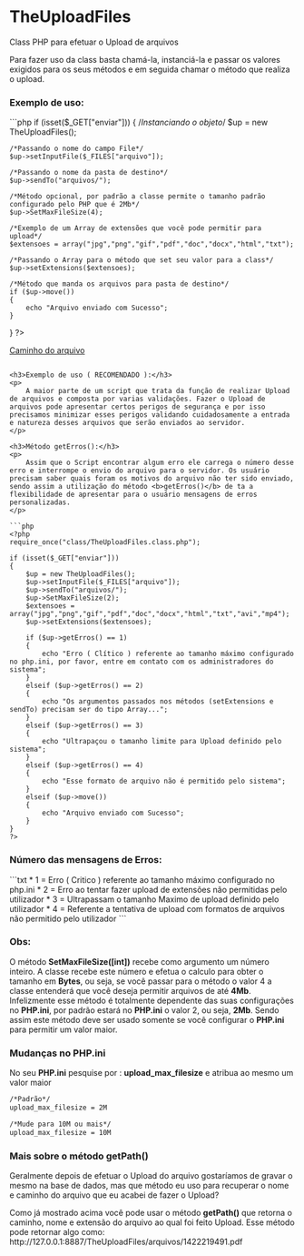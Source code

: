 # TheUploadFiles
Class PHP para efetuar o Upload de arquivos
<p>
	Para fazer uso da class basta chamá-la, instanciá-la e passar os valores exigidos para os seus métodos e em seguida  chamar o método que realiza o upload.
</p>

<h3>Exemplo de uso:</h3>
```php
<?php
require_once("class/TheUploadFiles.class.php");

if (isset($_GET["enviar"]))
{
	/*Instanciando o objeto*/
    $up = new TheUploadFiles(); 

    /*Passando o nome do campo File*/
    $up->setInputFile($_FILES["arquivo"]); 
    
    /*Passando o nome da pasta de destino*/
    $up->sendTo("arquivos/"); 
    
    /*Método opcional, por padrão a classe permite o tamanho padrão configurado pelo PHP que é 2Mb*/
    $up->SetMaxFileSize(4);
    
    /*Exemplo de um Array de extensões que você pode permitir para upload*/
    $extensoes = array("jpg","png","gif","pdf","doc","docx","html","txt"); 

    /*Passando o Array para o método que set seu valor para a class*/
    $up->setExtensions($extensoes);
    
    /*Método que manda os arquivos para pasta de destino*/
    if ($up->move())
    {
        echo "Arquivo enviado com Sucesso";
    }
}
?>

<!--O método "getPath()" mostra o caminho do arquivo juntamente com o seu nome e extensão-->
<a href="<?php echo $up->getPath(); ?>">Caminho do arquivo</a>
```

<h3>Exemplo de uso ( RECOMENDADO ):</h3>
<p>
    A maior parte de um script que trata da função de realizar Upload de arquivos e composta por varias validações. Fazer o Upload de arquivos pode apresentar certos perigos de segurança e por isso precisamos minimizar esses perigos validando cuidadosamente a entrada e natureza desses arquivos que serão enviados ao servidor. 
</p>

<h3>Método getErros():</h3>
<p>
    Assim que o Script encontrar algum erro ele carrega o número desse erro e interrompe o envio do arquivo para o servidor. Os usuário precisam saber quais foram os motivos do arquivo não ter sido enviado, sendo assim a utilização do método <b>getErros()</b> de ta a flexibilidade de apresentar para o usuário mensagens de erros personalizadas.
</p>

```php
<?php
require_once("class/TheUploadFiles.class.php");

if (isset($_GET["enviar"]))
{
    $up = new TheUploadFiles();
    $up->setInputFile($_FILES["arquivo"]);
    $up->sendTo("arquivos/");
    $up->SetMaxFileSize(2);
    $extensoes = array("jpg","png","gif","pdf","doc","docx","html","txt","avi","mp4");
    $up->setExtensions($extensoes);

    if ($up->getErros() == 1)
    {
        echo "Erro ( Clítico ) referente ao tamanho máximo configurado no php.ini, por favor, entre em contato com os administradores do sistema";
    }
    elseif ($up->getErros() == 2)
    {
        echo "Os argumentos passados nos métodos (setExtensions e sendTo) precisam ser do tipo Array...";
    }
    elseif ($up->getErros() == 3)
    {
        echo "Ultrapaçou o tamanho limite para Upload definido pelo sistema";
    }
    elseif ($up->getErros() == 4)
    {
        echo "Esse formato de arquivo não é permitido pelo sistema";
    }
    elseif ($up->move())
    {
        echo "Arquivo enviado com Sucesso";
    }
}
?>
```
<h3>Número das mensagens de Erros:</h3>
```txt
* 1 = Erro ( Critico ) referente ao tamanho máximo configurado no php.ini
* 2 = Erro ao tentar fazer upload de extensões não permitidas pelo utilizador
* 3 = Ultrapassam o tamanho Maximo de upload definido pelo utilizador
* 4 = Referente a tentativa de upload com formatos de arquivos não permitido pelo utilizador
```

<h3>Obs:</h3>
<p>
    O método <b>SetMaxFileSize([int])</b> recebe como argumento um número inteiro. A classe recebe este número e efetua o calculo para obter o tamanho em <b>Bytes</b>, ou seja, se você passar para o método o valor 4 a classe entenderá que você deseja permitir arquivos de até <b>4Mb</b>.
    Infelizmente esse método é totalmente dependente das suas configurações no <b>PHP.ini</b>, por padrão estará no   <b>PHP.ini</b> o valor 2, ou seja, <b>2Mb</b>. Sendo assim este método deve ser usado somente se você configurar o <b>PHP.ini</b> para permitir um valor maior.
</p>

<h3>Mudanças no PHP.ini</h3>
<p>
    No seu <b>PHP.ini</b> pesquise por : <b>upload_max_filesize</b>  e atribua ao mesmo um valor maior 
</p>

```txt
/*Padrão*/
upload_max_filesize = 2M

/*Mude para 10M ou mais*/
upload_max_filesize = 10M
```

<h3>Mais sobre o método getPath()</h3>
<p>
    Geralmente depois de efetuar o Upload do arquivo gostaríamos de gravar o mesmo na base de dados, mas que método eu uso para recuperar o nome e caminho do arquivo que eu acabei de fazer o Upload?
</p>

<p>
    Como já mostrado acima você pode usar o método <b>getPath()</b> que retorna o caminho, nome e extensão do arquivo ao qual foi feito Upload. 
    Esse método pode retornar algo como: http://127.0.0.1:8887/TheUploadFiles/arquivos/1422219491.pdf
</p>